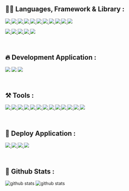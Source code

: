 ## 👨‍💻 Languages, Framework & Library :

<p align="left"> 
    <a href="https://www.w3schools.com/html/default.asp" target="_blank"> <img src="https://img.icons8.com/color/48/000000/html-5--v1.png"/>
    </a>
    <a href="https://www.w3schools.com/css/default.asp" target="_blank"> <img src="https://img.icons8.com/color/48/000000/css3.png"/>
    </a>
    <a href="https://www.w3schools.com/js/default.asp" target="_blank"> <img src="https://img.icons8.com/color/48/000000/javascript--v2.png"/>
    </a> 
    <a href="https://www.typescriptlang.org/" target="_blank"> <img src="https://img.icons8.com/color/48/typescript.png"/>
    </a> 
    <a href="https://tailwindui.com/documentation" target="_blank"> <img src="https://img.icons8.com/color/48/tailwindcss.png"/>
    </a> 
    <a href="https://getbootstrap.com/" target="_blank"> <img src="https://img.icons8.com/color/48/000000/bootstrap.png"/>
    </a> 
    <a href="https://sass-lang.com/documentation" target="_blank"> <img src="https://img.icons8.com/color/48/sass.png"/>
    </a>
    <a href="https://nodejs.org/en/docs/" target="_blank"> <img src="https://img.icons8.com/color/48/000000/nodejs.png"/> 
    </a> 
    <a href="https://expressjs.com/" target="_blank"> <img src="https://img.icons8.com/fluency/48/000000/node-js.png"/>
    </a> 
    <a href="https://reactjs.org/" target="_blank"> <img src="https://img.icons8.com/plasticine/48/000000/react.png"/>
    </a>  
    <a href="https://redux.js.org/" target="_blank"> <img src="https://img.icons8.com/color/48/redux.png"/>
    </a> 
    </a>     
</p>

<p align="left"> 
    <a href="https://kotlinlang.org/" target="_blank"> <img src="https://img.icons8.com/color/48/kotlin.png"/>
    </a> 
    <a href="https://www.swift.org/documentation/" target="_blank"> <img src="https://img.icons8.com/color/48/swift.png"/>
    </a> 
    <a href="https://docs.flutter.dev/" target="_blank"> <img src="https://img.icons8.com/color/48/flutter.png"/>
    </a> 
    <a href="https://dart.dev/guides" target="_blank"> <img src="https://img.icons8.com/color/48/dart.png"/>
    <a href="https://reactnative.dev/docs/getting-started" target="_blank"> <img src="https://img.icons8.com/color/48/react-native.png"/>
    </a> 
    </a>    
</p>

<br/>

## 🔥 Development Application :

<p align="left"> 
    <img src="https://img.icons8.com/cotton/48/website.png"/>  
    <img src="https://img.icons8.com/external-others-inmotus-design/48/external-Android-mobile-apps-others-inmotus-design.png"/>
    <img src="https://img.icons8.com/nolan/48/ios-logo.png"/>
</p>

<br/>

## ⚒️ Tools :

<p align="left"> 
    <a href="https://ubuntu.com/download/desktop" target="_blank"> <img src="https://img.icons8.com/color/48/000000/ubuntu--v1.png"/>
    </a>
    <a href="https://www.microsoft.com/software-download/windows11" target="_blank"> <img src="https://img.icons8.com/color/48/windows-11.png"/>
    <a href="https://www.apple.com/id/macos/ventura/" target="_blank"> <img src="https://img.icons8.com/stickers/48/macbook.png"/>
    </a>
    </a>
    <a href="https://ubuntu.com/download/desktop" target="_blank"> <img src="https://img.icons8.com/fluency/48/000000/code.png"/>
    </a>
    <a href="https://code.visualstudio.com/" target="_blank"> <img src="https://img.icons8.com/color/48/visual-studio-code-2019.png"/>
    </a> 
    <a href="https://developer.android.com/studio" target="_blank"> <img src="https://img.icons8.com/color/48/android-studio--v3.png"/>
    </a> 
    <a href="https://developer.apple.com/xcode/" target="_blank"> <img src="https://img.icons8.com/color/48/xcode.png"/>
    </a> 
    <a href="https://www.postman.com/downloads/" target="_blank"> <img src="https://img.icons8.com/dusk/48/000000/postman-api.png"/>
    </a> 
    <a href="https://trello.com/" target="_blank"> <img src="https://img.icons8.com/color/48/trello.png"/>
    </a>  
    <a href="https://www.mysql.com/downloads/" target="_blank"> <img src="https://img.icons8.com/color/48/000000/mysql-logo.png"/>
    </a>  
    <a href="https://git-scm.com/downloads" target="_blank"> <img src="https://img.icons8.com/color/48/000000/git.png"/>
    </a> 
    <a href="https://www.github.com" target="_blank"> <img src="https://img.icons8.com/color/48/000000/github--v1.png"/>
    </a> 
    <a href="https://firebase.google.com/" target="_blank"> <img src="https://img.icons8.com/color/48/firebase.png"/>
    </a>
</p>
<br>

## 🚀 Deploy Application :

<p align="left"> 
    <a href="https://www.heroku.com/" target="_blank"> <img src="https://img.icons8.com/color/48/heroku.png"/>
    </a>
    <a href="https://www.netlify.com/" target="_blank"> <img src="https://img.icons8.com/external-tal-revivo-shadow-tal-revivo/48/external-netlify-a-cloud-computing-company-that-offers-hosting-and-serverless-backend-services-for-static-websites-logo-shadow-tal-revivo.png"/>
    </a>
    <a href="https://aws.amazon.com/id/" target="_blank"> <img src="https://img.icons8.com/color/48/000000/amazon-web-services.png"/>
    </a>
    <a href="https://play.google.com/store" target="_blank"> <img src="https://img.icons8.com/color/48/playstore.png"/>
    </a>
</p>
<br>

## 🥳 Github Stats :
<img src="https://github-readme-stats.vercel.app/api/?username=asherginting&show_icons=true&title_color=fffffff&icon_color=000000&text_color=000000" alt="github stats"/>
<img src="https://github-readme-stats.vercel.app/api/top-langs/?username=asherginting&layout=compact" alt="github stats"/>

<br>

